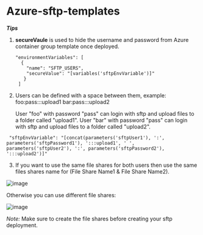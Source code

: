 # Azure-sftp-templates

***Tips***

1. **secureVaule** is used to hide the username and password from Azure container group template once deployed.
   ```
   "environmentVariables": [
     {
       "name": "SFTP_USERS",
       "secureValue": "[variables('sftpEnvVariable')]"
      }
    ]
   ```
 
2. Users can be defined with a space between them, example: foo:pass:::upload1 bar:pass:::upload2

   User "foo" with password "pass" can login with sftp and upload files to a folder called "upload1".
   User "bar" with password "pass" can login with sftp and upload files to a folder called "upload2".

  ```
   "sftpEnvVariable": "[concat(parameters('sftpUser1'), ':', parameters('sftpPassword1'), ':::upload1', ' ', parameters('sftpUser2'), ':', parameters('sftpPassword2'), ':::upload2')]"
  ```
 
 3. If you want to use the same file shares for both users then use the same files shares name for (File Share Name1 & File Share Name2).
 
   ![image](https://user-images.githubusercontent.com/32297719/120243355-09b64d00-c270-11eb-9ab1-d47a0557aec0.png)

Otherwise you can use different file shares:

   ![image](https://user-images.githubusercontent.com/32297719/120243334-fc995e00-c26f-11eb-9001-344b2b291ef5.png)
 
*Note:* Make sure to create the file shares before creating your sftp deployment.
